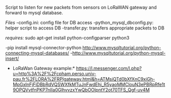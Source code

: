 Script to listen for new packets from sensors on LoRaWAN gateway and forward to mysql database.

*Files*
-config.ini: config file for DB access
-python_mysql_dbconfig.py: helper script to access DB
-transfer.py: transfers appropriate packets to DB

*requires:*
  sudo apt-get install python-configparser
  python3

-pip install mysql-connector-python
http://www.mysqltutorial.org/python-connecting-mysql-databases/
-http://www.mysqltutorial.org/python-mysql-insert/

* LoRaWan Gateway example:*
https://l.messenger.com/l.php?u=http%3A%2F%2Fcpham.perso.univ-pau.fr%2FLORA%2FRPIgateway.html&h=ATMsiQTd0bXfXnC9xiGh-MpGxlnFjFiDBbRdVQSWXfkMTuJnFwdEhj_R5yaoMMClouN3ePBRpRfe1t9OPQVvtfnPKP7nIIa0GlhvvzxYwQbOOlpntY2ot70TFS_Qgf-uv4M